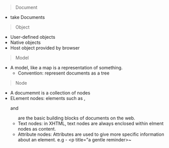 
> Document

* take Documents

> Object

* User-defined objects
* Native objects
* Host object provided by browser

> Model

* A model, like a map is a representation of something.
  * Convention: represent documents as a tree
  
> Node

* A documemnt is a collection of nodes
* ELement nodes: elements such as <body>, <p> and <ul> are the basic building blocks of documents on the web.
* Text nodes: in XHTML, text nodes are always enclosed within elment nodes as content.
* Attribute nodes: Attributes are used to give more specific information about an element. e.g - <p title="a gentle reminder>~</p>
